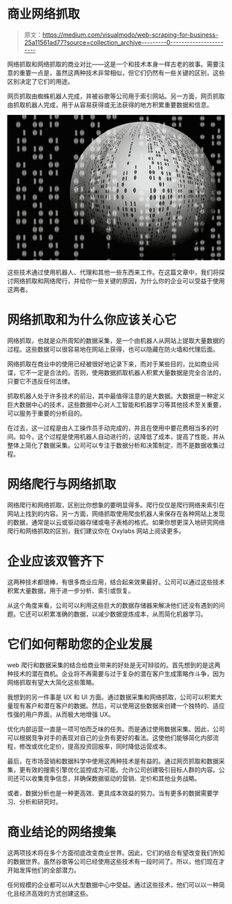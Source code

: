 # 商业网络抓取

> 原文：<https://medium.com/visualmodo/web-scraping-for-business-25a11561ad77?source=collection_archive---------0----------------------->

网络抓取和网络抓取的商业对比——这是一个和技术本身一样古老的故事。需要注意的重要一点是，虽然这两种技术非常相似，但它们仍然有一些关键的区别，这些区别决定了它们的用途。

网页抓取由蜘蛛机器人完成，并被谷歌等公司用于索引网站。另一方面，网页抓取由抓取机器人完成，用于从容易获得或无法获得的地方积累重要数据和信息。

![](img/a19a33383622b5525465797361f0cd3a.png)

这些技术通过使用机器人、代理和其他一些东西来工作。在这篇文章中，我们将探讨网络抓取和网络爬行，并给你一些关键的原因，为什么你的企业可以受益于使用这两者。

# 网络抓取和为什么你应该关心它

网络抓取，也就是众所周知的数据采集，是一个由机器人从网站上提取大量数据的过程。这些数据可以很容易地在网站上获得，也可以隐藏在防火墙和代理后面。

网络抓取在商业中的使用已经被很好地记录下来，而对于某些目的，比如商业间谍，它不一定是合法的。否则，使用数据抓取机器人积累大量数据是完全合法的，只要它不违反任何法律。

抓取机器人处于许多技术的前沿，其中最值得注意的是大数据。大数据是一种定义巨大数据中心的技术，这些数据中心对人工智能和机器学习等其他技术至关重要，可以服务于重要的分析目的。

在过去，这一过程是由人工操作员手动完成的，并且在使用中要花费相当多的时间。如今，这个过程是使用机器人自动进行的，这降低了成本，提高了性能，并从整体上简化了数据采集。公司可以专注于数据分析和决策制定，而不是数据收集过程。

# 网络爬行与网络抓取

网络爬行和网络抓取，区别比你想象的要明显得多。爬行仅仅是爬行网络来索引在网站上找到的内容。另一方面，网络抓取使用爬虫机器人来保存在各种网站上发现的数据，通常是以云或驱动器存储或电子表格的格式。如果你想更深入地研究网络爬行和网络抓取的区别，我们建议你在 Oxylabs 网站上阅读更多。

# 企业应该双管齐下

这两种技术都很棒，有很多商业应用，结合起来效果最好。公司可以通过这些技术积累大量数据，用于进一步分析、索引或恢复。

从这个角度来看，公司可以利用这些巨大的数据存储器来解决他们还没有遇到的问题。它还可以积累准确的数据，以减少数据提炼成本，从而简化机器学习。

# 它们如何帮助您的企业发展

web 爬行和数据采集的结合给商业带来的好处是无可辩驳的。首先想到的是这两种技术的潜在商机。企业将不再需要与过于复杂的潜在客户生成策略作斗争，因为网络抓取有望大大简化这些策略。

我想到的另一件事是 UX 和 UI 方面。通过数据采集和网络抓取，公司可以积累大量现有客户和潜在客户的数据。然后，可以使用这些数据来创建一个独特的、适应性强的用户界面，从而极大地增强 UX。

优化内部运营一直是一项可怕而乏味的任务。而是通过使用数据采集。因此，公司可以根据竞争对手的表现对自己的业务有更好的看法。这使他们能够简化内部流程，修改或优化定价，提高投资回报率，同时降低运营成本。

最后，在市场营销和数据科学中使用这两种技术是有益的。通过网页抓取和数据采集，更有效的搜索引擎优化监控成为可能。允许公司创建吸引目标人群的内容。公司还可以收集竞争信息，并确保数据驱动的营销、定价和其他业务战略。

或者，数据分析也是一种更高效、更具成本效益的努力。当有更多的数据需要学习、分析和研究时。

# 商业结论的网络搜集

这两项技术将在多个方面彻底改变商业世界。因此，它们的结合有望改变我们所知的数据世界。虽然谷歌等公司已经使用这些技术有一段时间了。所以，他们现在才开始发挥他们的全部潜力。

任何规模的企业都可以从大型数据中心中受益。通过这些技术，他们可以以一种简化且经济高效的方式创建这些。
